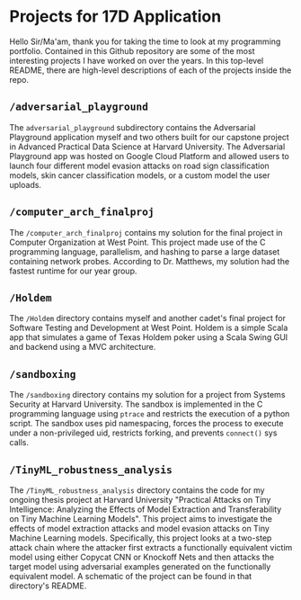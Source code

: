 # Projects for 17D Application

Hello Sir/Ma'am, thank you for taking the time to look at my programming portfolio. Contained in this Github repository are some of the most interesting projects I have worked on over the years. In this top-level README, there are high-level descriptions of each of the projects inside the repo.

## `/adversarial_playground`
The `adversarial_playground` subdirectory contains the Adversarial Playground application myself and two others built for our capstone project in Advanced Practical Data Science at Harvard University. The Adversarial Playground app was hosted on Google Cloud Platform and allowed users to launch four different model evasion attacks on road sign classification models, skin cancer classification models, or a custom model the user uploads.

## `/computer_arch_finalproj`
The `/computer_arch_finalproj` contains my solution for the final project in Computer Organization at West Point. This project made use of the C programming language, parallelism, and hashing to parse a large dataset containing network probes. According to Dr. Matthews, my solution had the fastest runtime for our year group.

## `/Holdem`
The `/Holdem` directory contains myself and another cadet's final project for Software Testing and Development at West Point. Holdem is a simple Scala app that simulates a game of Texas Holdem poker using a Scala Swing GUI and backend using a MVC architecture.

## `/sandboxing`
The `/sandboxing` directory contains my solution for a project from Systems Security at Harvard University. The sandbox is implemented in the C programming language using `ptrace` and restricts the execution of a python script. The sandbox uses pid namespacing, forces the process to execute under a non-privileged uid, restricts forking, and prevents `connect()` sys calls.

## `/TinyML_robustness_analysis`
The `/TinyML_robustness_analysis` directory contains the code for my ongoing thesis project at Harvard University "Practical Attacks on Tiny Intelligence: Analyzing the Effects of Model Extraction and Transferability on Tiny Machine Learning Models". This project aims to investigate the effects of model extraction attacks and model evasion attacks on Tiny Machine Learning models. Specifically, this project looks at a two-step attack chain where the attacker first extracts a functionally equivalent victim model using either Copycat CNN or Knockoff Nets and then attacks the target model using adversarial examples generated on the functionally equivalent model. A schematic of the project can be found in that directory's README. 
